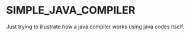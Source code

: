 # SIMPLE_JAVA_COMPILER
Just trying to illustrate how a java compiler works using java codes itself.

